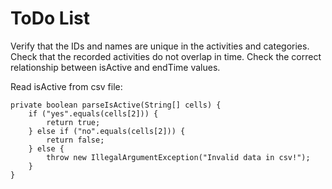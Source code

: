 # ToDo List

Verify that the IDs and names are unique in the activities and categories.
Check that the recorded activities do not overlap in time.
Check the correct relationship between isActive and endTime values.

Read isActive from csv file:

    private boolean parseIsActive(String[] cells) {
        if ("yes".equals(cells[2])) {
            return true;
        } else if ("no".equals(cells[2])) {
            return false;
        } else {
            throw new IllegalArgumentException("Invalid data in csv!");
        }
    }
